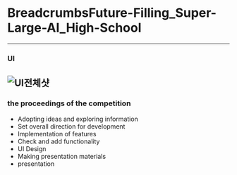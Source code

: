 # BreadcrumbsFuture-Filling_Super-Large-AI_High-School
---
### UI
![UI전체샷](https://github.com/wooyoungwoong-AI/Future-Filling_Super-Large-AI_High-School/assets/136695011/38e7e09e-af03-4fa6-8e62-1cdb43f0e254)
---
### the proceedings of the competition
* Adopting ideas and exploring information
* Set overall direction for development
* Implementation of features
* Check and add functionality
* UI Design
* Making presentation materials
* presentation
